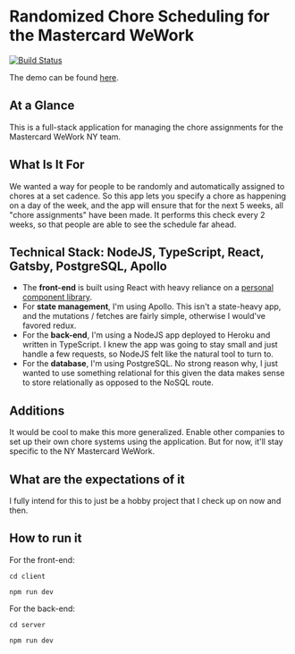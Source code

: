 # Randomized Chore Scheduling for the Mastercard WeWork

[![Build Status](https://travis-ci.org/nickjmorrow/wework-scheduler.svg?branch=master)](https://travis-ci.org/nickjmorrow/wework-scheduler)

The demo can be found [here](https://fervent-saha-b4b2b7.netlify.com/).

## At a Glance

This is a full-stack application for managing the chore assignments for the Mastercard WeWork NY team.

## What Is It For

We wanted a way for people to be randomly and automatically assigned to chores at a set cadence. So this app lets you specify a chore as happening on a day of the week, and the app will ensure that for the next 5 weeks, all "chore assignments" have been made. It performs this check every 2 weeks, so that people are able to see the schedule far ahead.

## Technical Stack: NodeJS, TypeScript, React, Gatsby, PostgreSQL, Apollo

-   The **front-end** is built using React with heavy reliance on a [personal component library](https://github.com/nickjmorrow/react-component-library).
-   For **state management**, I'm using Apollo. This isn't a state-heavy app, and the mutations / fetches are fairly simple, otherwise I would've favored redux.
-   For the **back-end**, I'm using a NodeJS app deployed to Heroku and written in TypeScript. I knew the app was going to stay small and just handle a few requests, so NodeJS felt like the natural tool to turn to.
-   For the **database**, I'm using PostgreSQL. No strong reason why, I just wanted to use something relational for this given the data makes sense to store relationally as opposed to the NoSQL route.

## Additions

It would be cool to make this more generalized. Enable other companies to set up their own chore systems using the application. But for now, it'll stay specific to the NY Mastercard WeWork.

## What are the expectations of it

I fully intend for this to just be a hobby project that I check up on now and then.

## How to run it

For the front-end:

```
cd client

npm run dev
```

For the back-end:

```
cd server

npm run dev
```

